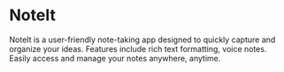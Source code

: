 # NoteIt

NoteIt is a user-friendly note-taking app designed to quickly capture and organize your ideas. Features include rich text formatting, voice notes. Easily access and manage your notes anywhere, anytime.

